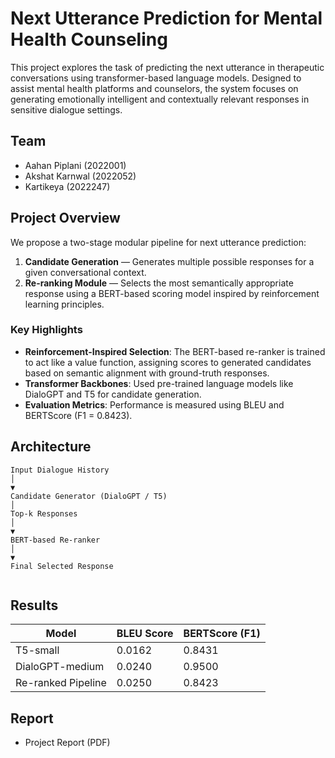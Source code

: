 # Next Utterance Prediction for Mental Health Counseling

This project explores the task of predicting the next utterance in therapeutic conversations using transformer-based language models. Designed to assist mental health platforms and counselors, the system focuses on generating emotionally intelligent and contextually relevant responses in sensitive dialogue settings.

## Team
- Aahan Piplani (2022001)
- Akshat Karnwal (2022052)
- Kartikeya (2022247)

## Project Overview

We propose a two-stage modular pipeline for next utterance prediction:
1. **Candidate Generation** — Generates multiple possible responses for a given conversational context.
2. **Re-ranking Module** — Selects the most semantically appropriate response using a BERT-based scoring model inspired by reinforcement learning principles.

### Key Highlights
- **Reinforcement-Inspired Selection**: The BERT-based re-ranker is trained to act like a value function, assigning scores to generated candidates based on semantic alignment with ground-truth responses.
- **Transformer Backbones**: Used pre-trained language models like DialoGPT and T5 for candidate generation.
- **Evaluation Metrics**: Performance is measured using BLEU and BERTScore (F1 = 0.8423).

## Architecture
```text
Input Dialogue History
│ 
▼ 
Candidate Generator (DialoGPT / T5)
│ 
Top-k Responses
│ 
▼ 
BERT-based Re-ranker
│ 
▼ 
Final Selected Response


```
## Results

| Model              | BLEU Score | BERTScore (F1) |
|--------------------|------------|------------------|
| T5-small           | 0.0162     | 0.8431           |
| DialoGPT-medium    | 0.0240     | 0.9500           |
| Re-ranked Pipeline | 0.0250     | 0.8423           |

## Report

*   Project Report (PDF)




